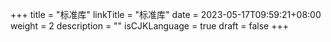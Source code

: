 +++
title = "标准库"
linkTitle = "标准库"
date = 2023-05-17T09:59:21+08:00
weight = 2
description = ""
isCJKLanguage = true
draft = false
+++